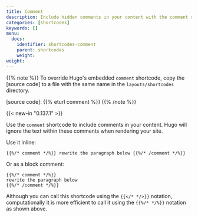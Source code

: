 ```yaml
---
title: Comment
description: Include hidden comments in your content with the comment shortcode.
categories: [shortcodes]
keywords: []
menu:
  docs:
    identifier: shortcodes-comment
    parent: shortcodes
    weight:
weight:
---
```


{{% note %}}
To override Hugo's embedded `comment` shortcode, copy the [source code] to a file with the same name in the `layouts/shortcodes` directory.

[source code]: {{% eturl comment %}}
{{% /note %}}

{{< new-in "0.137.1" >}}

Use the `comment` shortcode to include comments in your content. Hugo will ignore the text within these comments when rendering your site.

Use it inline:

```text
{{%/* comment */%}} rewrite the paragraph below {{%/* /comment */%}}
```

Or as a block comment:

```text
{{%/* comment */%}}
rewrite the paragraph below
{{%/* /comment */%}}
```

Although you can call this shortcode using the `{{</* */>}}` notation, computationally it is more efficient to call it using the `{{%/* */%}}` notation as shown above.
